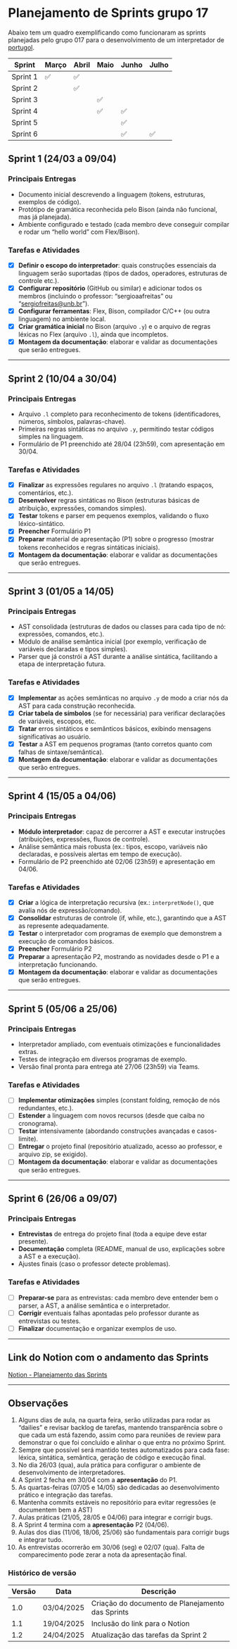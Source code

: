 
# Planejamento de Sprints grupo 17

Abaixo tem um quadro exemplificando como funcionaram as sprints planejadas pelo grupo 017 para o desenvolvimento de um interpretador de [portugol](https://portugol.dev/).

|Sprint| Março | Abril | Maio | Junho |Julho |
|--|--|--|--|--|--
|Sprint 1  | ✅ | ✅ |  |   |
|Sprint 2  |  | ✅ |  |   |
|Sprint 3  |  |  | ✅ |   |
|Sprint 4  |  |  | ✅ | ✅ |
|Sprint 5  |  |  |  |  ✅ |
|Sprint 6  |  |  |  | ✅  | ✅ |

## Sprint 1 (24/03 a 09/04)  
### **Principais Entregas**  
  - Documento inicial descrevendo a linguagem (tokens, estruturas, exemplos de código).  
  - Protótipo de gramática reconhecida pelo Bison (ainda não funcional, mas já planejada).  
  - Ambiente configurado e testado (cada membro deve conseguir compilar e rodar um “hello world” com Flex/Bison).  

### **Tarefas e Atividades**  
 - [x]  **Definir o escopo do interpretador**: quais construções essenciais da linguagem serão suportadas (tipos de dados, operadores, estruturas de controle etc.).  
 - [x] **Configurar repositório** (GitHub ou similar) e adicionar todos os membros (incluindo o professor: “sergioaafreitas” ou “sergiofreitas@unb.br”).  
 - [x] **Configurar ferramentas**: Flex, Bison, compilador C/C++ (ou outra linguagem) no ambiente local.  
 - [x] **Criar gramática inicial** no Bison (arquivo `.y`) e o arquivo de regras léxicas no Flex (arquivo `.l`), ainda que incompletos.  
 - [x] **Montagem da documentação**: elaborar e validar as documentações que serão entregues.
---

## Sprint 2 (10/04 a 30/04)  
### **Principais Entregas**  
  - Arquivo `.l` completo para reconhecimento de tokens (identificadores, números, símbolos, palavras-chave).  
  - Primeiras regras sintáticas no arquivo `.y`, permitindo testar códigos simples na linguagem.  
  - Formulário de P1 preenchido até 28/04 (23h59), com apresentação em 30/04.  

### **Tarefas e Atividades**  
 - [x] **Finalizar** as expressões regulares no arquivo `.l` (tratando espaços, comentários, etc.). 
 - [x] **Desenvolver** regras sintáticas no Bison (estruturas básicas de atribuição, expressões, comandos simples).  
 - [x] **Testar** tokens e parser em pequenos exemplos, validando o fluxo léxico-sintático.
 - [x] **Preencher** Formulário P1
 - [x] **Preparar** material de apresentação (P1) sobre o progresso (mostrar tokens reconhecidos e regras sintáticas iniciais).  
 - [x]  **Montagem da documentação**: elaborar e validar as documentações que serão entregues.

---

## Sprint 3 (01/05 a 14/05)  
### **Principais Entregas**  
  - AST consolidada (estruturas de dados ou classes para cada tipo de nó: expressões, comandos, etc.).  
  - Módulo de análise semântica inicial (por exemplo, verificação de variáveis declaradas e tipos simples).  
  - Parser que já constrói a AST durante a análise sintática, facilitando a etapa de interpretação futura.  

### **Tarefas e Atividades**  
   - [x] **Implementar** as ações semânticas no arquivo `.y` de modo a criar nós da AST para cada construção reconhecida.  
   - [x] **Criar tabela de símbolos** (se for necessária) para verificar declarações de variáveis, escopos, etc.  
   - [x] **Tratar** erros sintáticos e semânticos básicos, exibindo mensagens significativas ao usuário.  
   - [x] **Testar** a AST em pequenos programas (tanto corretos quanto com falhas de sintaxe/semântica). 
   - [x]  **Montagem da documentação**: elaborar e validar as documentações que serão entregues. 
---

## Sprint 4 (15/05 a 04/06)  
### **Principais Entregas**  
  - **Módulo interpretador**: capaz de percorrer a AST e executar instruções (atribuições, expressões, fluxos de controle).  
  - Análise semântica mais robusta (ex.: tipos, escopo, variáveis não declaradas, e possíveis alertas em tempo de execução).  
  - Formulário de P2 preenchido até 02/06 (23h59) e apresentação em 04/06.  

### **Tarefas e Atividades**  

 - [x] **Criar** a lógica de interpretação recursiva (ex.: `interpretNode()`, que avalia nós de expressão/comando).  
 - [x] **Consolidar** estruturas de controle (if, while, etc.), garantindo que a AST as represente adequadamente.  
 - [x] **Testar** o interpretador com programas de exemplo que demonstrem a execução de comandos básicos.  
 - [x] **Preencher** Formulário P2
 - [x] **Preparar** a apresentação P2, mostrando as novidades desde o P1 e a interpretação funcionando.  
 - [x] **Montagem da documentação**: elaborar e validar as documentações que serão entregues.
 
---

## Sprint 5 (05/06 a 25/06)  
### **Principais Entregas**  
  - Interpretador ampliado, com eventuais otimizações e funcionalidades extras.  
  - Testes de integração em diversos programas de exemplo.  
  - Versão final pronta para entrega até 27/06 (23h59) via Teams.  

### **Tarefas e Atividades**  

 - [ ] **Implementar otimizações** simples (constant folding, remoção de nós redundantes, etc.).
 - [ ] **Estender** a linguagem com novos recursos (desde que caiba no cronograma). 
 - [ ] **Testar** intensivamente (abordando construções avançadas e casos-limite).  
 - [ ] **Entregar** o projeto final (repositório atualizado, acesso ao professor, e arquivo zip, se exigido).  
 - [ ] **Montagem da documentação**: elaborar e validar as documentações que serão entregues.

---

## Sprint 6 (26/06 a 09/07)  
### **Principais Entregas**  
  - **Entrevistas** de entrega do projeto final (toda a equipe deve estar presente).  
  - **Documentação** completa (README, manual de uso, explicações sobre a AST e a execução).  
  - Ajustes finais (caso o professor detecte problemas).  

### **Tarefas e Atividades**  

 - [ ] **Preparar-se** para as entrevistas: cada membro deve entender bem o parser, a AST, a análise semântica e o interpretador.  
 - [ ] **Corrigir** eventuais falhas apontadas pelo professor durante as entrevistas ou testes.
 - [ ] **Finalizar** documentação e organizar exemplos de uso.  

---

## Link do Notion com o andamento das Sprints

[Notion - Planejamento das Sprints](https://nutritious-soldier-9c7.notion.site/Planejamento-das-Sprints-1d9a51417e3880cf99c4d42c743b99ce)

---

## Observações

1. Alguns dias de aula, na quarta feira, serão utilizadas para rodar as “dailies” e revisar backlog de tarefas, mantendo transparência sobre o que cada um está fazendo, assim como para reuniões de review para demonstrar o que foi concluído e alinhar o que entra no próximo Sprint.  
2. Sempre que possível será mantido testes automatizados para cada fase: léxica, sintática, semântica, geração de código e execução final.  
3.  No dia 26/03 (qua), aula prática para configurar o ambiente de desenvolvimento de interpretadores.  
4. A Sprint 2 fecha em 30/04 com a **apresentação** do P1.  
5.  As quartas-feiras (07/05 e 14/05) são dedicadas ao desenvolvimento prático e integração das tarefas.  
6. Mantenha commits estáveis no repositório para evitar regressões (e documentem bem a AST)
7. Aulas práticas (21/05, 28/05 e 04/06) para integrar e corrigir bugs. 
8. A Sprint 4 termina com a **apresentação** P2 (04/06).  
9. Aulas dos dias (11/06, 18/06, 25/06) são fundamentais para corrigir bugs e integrar tudo.
10. As entrevistas ocorrerão em 30/06 (seg) e 02/07 (qua). Falta de comparecimento pode zerar a nota da apresentação final.

### Histórico de versão
|Versão|Data|Descrição|
|--|--|--|
| 1.0 | 03/04/2025 | Criação do documento de Planejamento das Sprints |
| 1.1 | 19/04/2025 | Inclusão do link para o Notion |
| 1.2 | 24/04/2025 | Atualização das tarefas da Sprint 2 |
